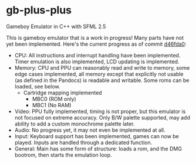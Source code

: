 # gb-plus-plus
Gameboy Emulator in C++ with SFML 2.5

This is gameboy emulator that is a work in progress! Many parts have not yet been implemented. Here's the current progress as of commit [d46fda0](https://github.com/dfrias100/gb-plus-plus/commit/d46fda06315394b7caa056634b4c194e21718b2a):
* CPU: All instructions and interrupt handling have been implemented. Timer emulation is also implemented, LCD updating is implemented.
* Memory: CPU and PPU can reasonably read and write to memory, some edge cases implemented, all memory except that explicitly not usable (as defined in the Pandocs) is readable and writable. Some roms can be loaded, see below.
  - Cartridge mapping implemented
  	* MBC0 (ROM only)
  	* MBC1 (No RAM)
* Video: PPU fully implemented, timing is not proper, but this emulator is not focused on extreme accuracy. Only B/W palette supported, may add ability to add a custom monochrome palette later.
* Audio: No progress yet, it may not even be implemented at all.
* Input: Keyboard support has been implemented, games can now be played. Inputs are handled through a dedicated function.
* General: Main has some form of structure: loads a rom, and the DMG bootrom, then starts the emulation loop.
